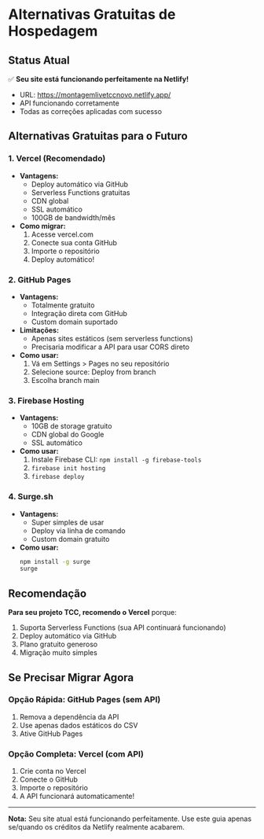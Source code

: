# Alternativas Gratuitas de Hospedagem

## Status Atual
✅ **Seu site está funcionando perfeitamente na Netlify!**
- URL: https://montagemlivetccnovo.netlify.app/
- API funcionando corretamente
- Todas as correções aplicadas com sucesso

## Alternativas Gratuitas para o Futuro

### 1. **Vercel** (Recomendado)
- **Vantagens:**
  - Deploy automático via GitHub
  - Serverless Functions gratuitas
  - CDN global
  - SSL automático
  - 100GB de bandwidth/mês
- **Como migrar:**
  1. Acesse vercel.com
  2. Conecte sua conta GitHub
  3. Importe o repositório
  4. Deploy automático!

### 2. **GitHub Pages**
- **Vantagens:**
  - Totalmente gratuito
  - Integração direta com GitHub
  - Custom domain suportado
- **Limitações:**
  - Apenas sites estáticos (sem serverless functions)
  - Precisaria modificar a API para usar CORS direto
- **Como usar:**
  1. Vá em Settings > Pages no seu repositório
  2. Selecione source: Deploy from branch
  3. Escolha branch main

### 3. **Firebase Hosting**
- **Vantagens:**
  - 10GB de storage gratuito
  - CDN global do Google
  - SSL automático
- **Como usar:**
  1. Instale Firebase CLI: `npm install -g firebase-tools`
  2. `firebase init hosting`
  3. `firebase deploy`

### 4. **Surge.sh**
- **Vantagens:**
  - Super simples de usar
  - Deploy via linha de comando
  - Custom domain gratuito
- **Como usar:**
  ```bash
  npm install -g surge
  surge
  ```

## Recomendação

**Para seu projeto TCC, recomendo o Vercel** porque:
1. Suporta Serverless Functions (sua API continuará funcionando)
2. Deploy automático via GitHub
3. Plano gratuito generoso
4. Migração muito simples

## Se Precisar Migrar Agora

### Opção Rápida: GitHub Pages (sem API)
1. Remova a dependência da API
2. Use apenas dados estáticos do CSV
3. Ative GitHub Pages

### Opção Completa: Vercel (com API)
1. Crie conta no Vercel
2. Conecte o GitHub
3. Importe o repositório
4. A API funcionará automaticamente!

---

**Nota:** Seu site atual está funcionando perfeitamente. Use este guia apenas se/quando os créditos da Netlify realmente acabarem.